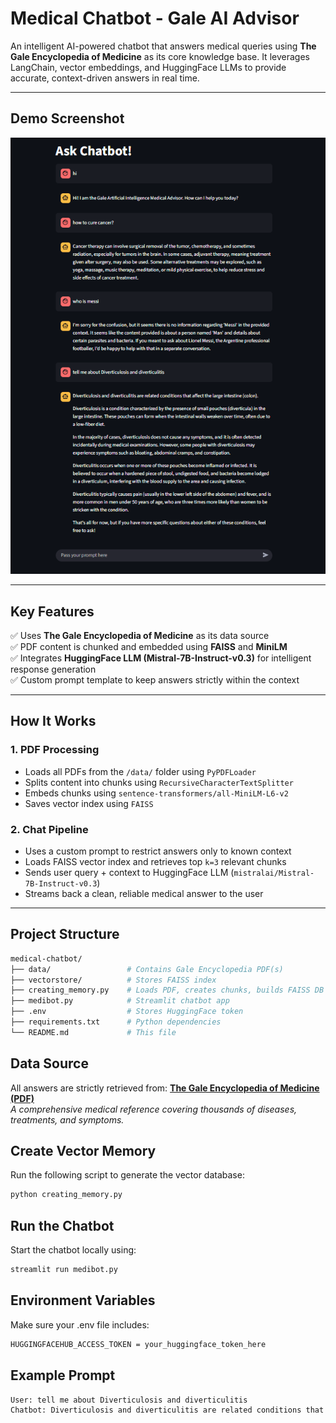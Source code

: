 #  Medical Chatbot - Gale AI Advisor

An intelligent AI-powered chatbot that answers medical queries using **The Gale Encyclopedia of Medicine** as its core knowledge base. It leverages LangChain, vector embeddings, and HuggingFace LLMs to provide accurate, context-driven answers in real time.

---

##  Demo Screenshot

![Chatbot Demo](https://github.com/pranav6905/medical_chatbot/blob/main/Demo.png)

---

##  Key Features

✅ Uses **The Gale Encyclopedia of Medicine** as its data source  
✅ PDF content is chunked and embedded using **FAISS** and **MiniLM**  
✅ Integrates **HuggingFace LLM (Mistral-7B-Instruct-v0.3)** for intelligent response generation  
✅ Custom prompt template to keep answers strictly within the context

---

##  How It Works

### 1. **PDF Processing**

- Loads all PDFs from the `/data/` folder using `PyPDFLoader`
- Splits content into chunks using `RecursiveCharacterTextSplitter`
- Embeds chunks using `sentence-transformers/all-MiniLM-L6-v2`
- Saves vector index using `FAISS`

### 2. **Chat Pipeline**

- Uses a custom prompt to restrict answers only to known context
- Loads FAISS vector index and retrieves top `k=3` relevant chunks
- Sends user query + context to HuggingFace LLM (`mistralai/Mistral-7B-Instruct-v0.3`)
- Streams back a clean, reliable medical answer to the user

---

##  Project Structure
```bash
medical-chatbot/
├── data/                 # Contains Gale Encyclopedia PDF(s)
├── vectorstore/          # Stores FAISS index
├── creating_memory.py    # Loads PDF, creates chunks, builds FAISS DB
├── medibot.py            # Streamlit chatbot app
├── .env                  # Stores HuggingFace token
├── requirements.txt      # Python dependencies
└── README.md             # This file
```
##  Data Source

All answers are strictly retrieved from: **[The Gale Encyclopedia of Medicine (PDF)](https://github.com/pranav6905/medical_chatbot/blob/main/data/The_GALE_ENCYCLOPEDIA_of_MEDICINE_SECOND.pdf)**  
*A comprehensive medical reference covering thousands of diseases, treatments, and symptoms.*

##  Create Vector Memory

Run the following script to generate the vector database:

```bash
python creating_memory.py
```

## Run the Chatbot

Start the chatbot locally using:

```bash
streamlit run medibot.py
```

## Environment Variables

Make sure your .env file includes:

```bash
HUGGINGFACEHUB_ACCESS_TOKEN = your_huggingface_token_here
```

 ## Example Prompt

```bash
User: tell me about Diverticulosis and diverticulitis  
Chatbot: Diverticulosis and diverticulitis are related conditions that affect the large intestine...
```
